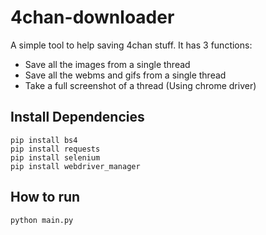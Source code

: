 # 4chan-downloader
A simple tool to help saving 4chan stuff. It has 3 functions:

- Save all the images from a single thread
- Save all the webms and gifs from a single thread
- Take a full screenshot of a thread (Using chrome driver)

## Install Dependencies
```
pip install bs4
pip install requests
pip install selenium
pip install webdriver_manager
```

## How to run
```
python main.py
```